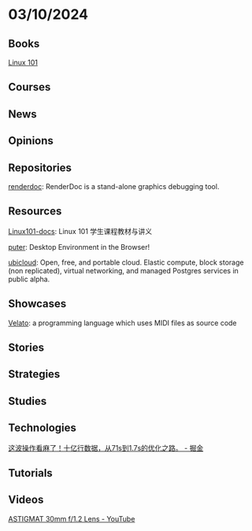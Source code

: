 # 03/10/2024

## Books
[Linux 101](https://101.lug.ustc.edu.cn/)

## Courses

## News

## Opinions

## Repositories
[renderdoc](https://github.com/baldurk/renderdoc): RenderDoc is a stand-alone graphics debugging tool.

## Resources
[Linux101-docs](https://github.com/ustclug/Linux101-docs): Linux 101 学生课程教材与讲义

[puter](https://github.com/HeyPuter/puter): Desktop Environment in the Browser!

[ubicloud](https://github.com/ubicloud/ubicloud): Open, free, and portable cloud. Elastic compute, block storage (non replicated), virtual networking, and managed Postgres services in public alpha.

## Showcases
[Velato](http://www.velato.net/): a programming language which uses MIDI files as source code

## Stories

## Strategies

## Studies

## Technologies
[这波操作看麻了！十亿行数据，从71s到1.7s的优化之路。 - 掘金](https://juejin.cn/post/7342055465427484687)

## Tutorials

## Videos
[ASTIGMAT 30mm f/1.2 Lens - YouTube](https://www.youtube.com/watch?v=-C6AcRnUmbE)
